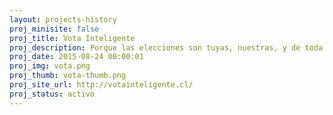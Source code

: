 ```yaml
---
layout: projects-history
proj_minisite: false
proj_title: Vota Inteligente
proj_description: Porque las elecciones son tuyas, nuestras, y de toda la ciudadanía, Vota Inteligente entrega herramientas para participar de la democracia. Te permite conocer fácilmente a los y las candidatas que postulan por tu sector, saber qué piensan y hacerles propuestas que puedan incorporar a sus programas.
proj_date: 2015-08-24 00:00:01
proj_img: vota.png
proj_thumb: vota-thumb.png
proj_site_url: http://votainteligente.cl/
proj_status: activo
---
```

